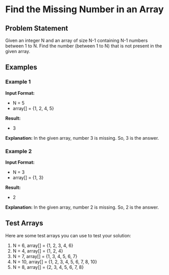 # Find the Missing Number in an Array

## Problem Statement

Given an integer N and an array of size N-1 containing N-1 numbers between 1 to N. Find the number (between 1 to N) that is not present in the given array.

## Examples

### Example 1
**Input Format:**
- N = 5
- array[] = {1, 2, 4, 5}

**Result:**
- 3

**Explanation:**
In the given array, number 3 is missing. So, 3 is the answer.

### Example 2
**Input Format:**
- N = 3
- array[] = {1, 3}

**Result:**
- 2

**Explanation:**
In the given array, number 2 is missing. So, 2 is the answer.

## Test Arrays

Here are some test arrays you can use to test your solution:

1. N = 6, array[] = {1, 2, 3, 4, 6}
2. N = 4, array[] = {1, 2, 4}
3. N = 7, array[] = {1, 3, 4, 5, 6, 7}
4. N = 10, array[] = {1, 2, 3, 4, 5, 6, 7, 8, 10}
5. N = 8, array[] = {2, 3, 4, 5, 6, 7, 8}